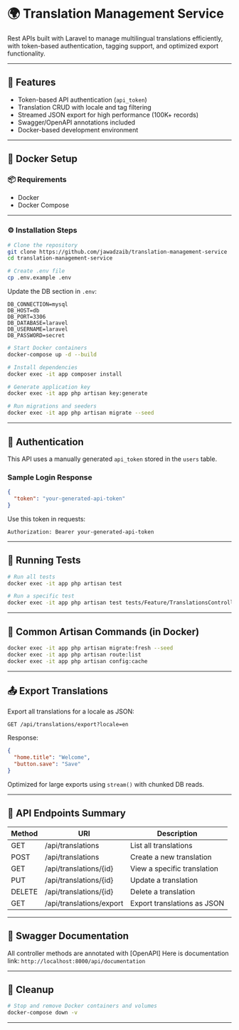 # 🌍 Translation Management Service

Rest APIs built with Laravel to manage multilingual translations efficiently, with token-based authentication, tagging support, and optimized export functionality.

---

## 🚀 Features

- Token-based API authentication (`api_token`)
- Translation CRUD with locale and tag filtering
- Streamed JSON export for high performance (100K+ records)
- Swagger/OpenAPI annotations included
- Docker-based development environment

---

## 🐳 Docker Setup

### 📦 Requirements

- Docker
- Docker Compose

---

### ⚙️ Installation Steps

```bash
# Clone the repository
git clone https://github.com/jawadzaib/translation-management-service
cd translation-management-service

# Create .env file
cp .env.example .env
```

Update the DB section in `.env`:

```
DB_CONNECTION=mysql
DB_HOST=db
DB_PORT=3306
DB_DATABASE=laravel
DB_USERNAME=laravel
DB_PASSWORD=secret
```

```bash
# Start Docker containers
docker-compose up -d --build

# Install dependencies
docker exec -it app composer install

# Generate application key
docker exec -it app php artisan key:generate

# Run migrations and seeders
docker exec -it app php artisan migrate --seed
```

---

## 🔐 Authentication

This API uses a manually generated `api_token` stored in the `users` table.

### Sample Login Response

```json
{
  "token": "your-generated-api-token"
}
```

Use this token in requests:

```http
Authorization: Bearer your-generated-api-token
```

---

## 🧪 Running Tests

```bash
# Run all tests
docker exec -it app php artisan test

# Run a specific test
docker exec -it app php artisan test tests/Feature/TranslationsControllerTest.php
```

---

## 🧰 Common Artisan Commands (in Docker)

```bash
docker exec -it app php artisan migrate:fresh --seed
docker exec -it app php artisan route:list
docker exec -it app php artisan config:cache
```

---

## 📤 Export Translations

Export all translations for a locale as JSON:

```http
GET /api/translations/export?locale=en
```

Response:

```json
{
  "home.title": "Welcome",
  "button.save": "Save"
}
```

Optimized for large exports using `stream()` with chunked DB reads.

---

## 🔧 API Endpoints Summary

| Method | URI                           | Description                        |
|--------|-------------------------------|------------------------------------|
| GET    | /api/translations             | List all translations              |
| POST   | /api/translations             | Create a new translation           |
| GET    | /api/translations/{id}        | View a specific translation        |
| PUT    | /api/translations/{id}        | Update a translation               |
| DELETE | /api/translations/{id}        | Delete a translation               |
| GET    | /api/translations/export      | Export translations as JSON        |

---

## 📝 Swagger Documentation

All controller methods are annotated with [OpenAPI]
Here is documentation link: `http://localhost:8000/api/documentation`

---

## 🧼 Cleanup

```bash
# Stop and remove Docker containers and volumes
docker-compose down -v
```

---

